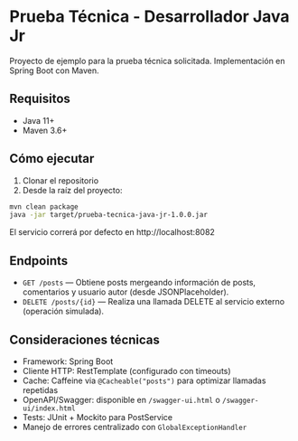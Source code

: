 # Prueba Técnica - Desarrollador Java Jr

Proyecto de ejemplo para la prueba técnica solicitada. Implementación en Spring Boot con Maven.

## Requisitos
- Java 11+
- Maven 3.6+

## Cómo ejecutar
1. Clonar el repositorio
2. Desde la raíz del proyecto:

```bash
mvn clean package
java -jar target/prueba-tecnica-java-jr-1.0.0.jar
```

El servicio correrá por defecto en http://localhost:8082

## Endpoints
- `GET /posts` — Obtiene posts mergeando información de posts, comentarios y usuario autor (desde JSONPlaceholder).
- `DELETE /posts/{id}` — Realiza una llamada DELETE al servicio externo (operación simulada).

## Consideraciones técnicas
- Framework: Spring Boot
- Cliente HTTP: RestTemplate (configurado con timeouts)
- Cache: Caffeine via `@Cacheable("posts")` para optimizar llamadas repetidas
- OpenAPI/Swagger: disponible en `/swagger-ui.html` o `/swagger-ui/index.html`
- Tests: JUnit + Mockito para PostService
- Manejo de errores centralizado con `GlobalExceptionHandler`

